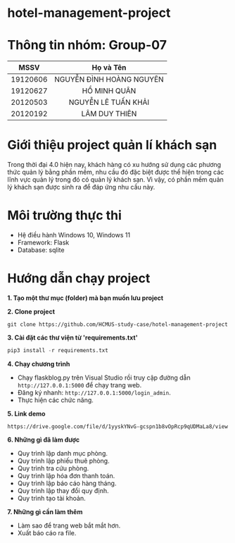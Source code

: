 # hotel-management-project

# Thông tin nhóm: Group-07
| MSSV | Họ và Tên |
| :---: | :---: |
| 19120606 | NGUYỄN ĐÌNH HOÀNG NGUYÊN | 
| 19120627 | HỒ MINH QUÂN | 
| 20120503 | NGUYỄN LÊ TUẤN KHẢI  |
| 20120192 |  LÂM DUY THIÊN |

# Giới thiệu project quản lí khách sạn
Trong thời đại 4.0 hiện nay, khách hàng có xu hướng sử dụng các phương thức quản lý bằng phần mềm, nhu cầu đó đặc biệt được thể hiện trong các lĩnh vực quản lý trong đó có quản lý khách sạn. Vì vậy, có phần mềm quản lý khách sạn được sinh ra để đáp ứng nhu cầu này.

# Môi trường thực thi
- Hệ điều hành Windows 10, Windows 11
- Framework: Flask
- Database: sqlite

# Hướng dẫn chạy project 

**1. Tạo một thư mục (folder) mà bạn muốn lưu project**

**2. Clone project**
```
git clone https://github.com/HCMUS-study-case/hotel-management-project
```

**3. Cài đặt các thư viện từ 'requirements.txt'**
```python
pip3 install -r requirements.txt
```

**4. Chạy chương trình**
- Chạy flaskblog.py trên Visual Studio rồi truy cập đường dẫn ```http://127.0.0.1:5000``` để chạy trang web.
- Đăng ký nhanh: ```http://127.0.0.1:5000/login_admin```.
- Thực hiện các chức năng.

**5. Link demo**
```
https://drive.google.com/file/d/1yyskYNvG-gcspn1b8vOpRcp9qUDMaLa8/view
```

**6. Những gì đã làm được**
- Quy trình lập danh mục phòng.
- Quy trình lập phiếu thuê phòng.
- Quy trình tra cứu phòng.
- Quy trình lập hóa đơn thanh toán.
- Quy trình lập báo cáo hàng tháng.
- Quy trình lập thay đổi quy định.
- Quy trình tạo tài khoản.

**7. Những gì cần làm thêm**
- Làm sao để trang web bắt mắt hơn.
- Xuất báo cáo ra file.
